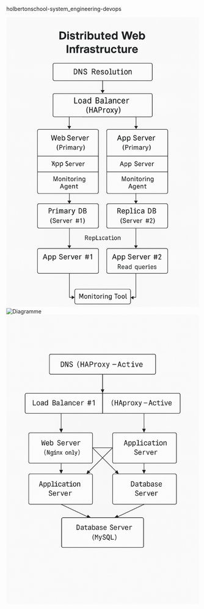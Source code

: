 holbertonschool-system_engineering-devops

![Diagramme](aaa1.png)
![Diagramme](aaa2.png)
![Diagramme](aaa3.png)

